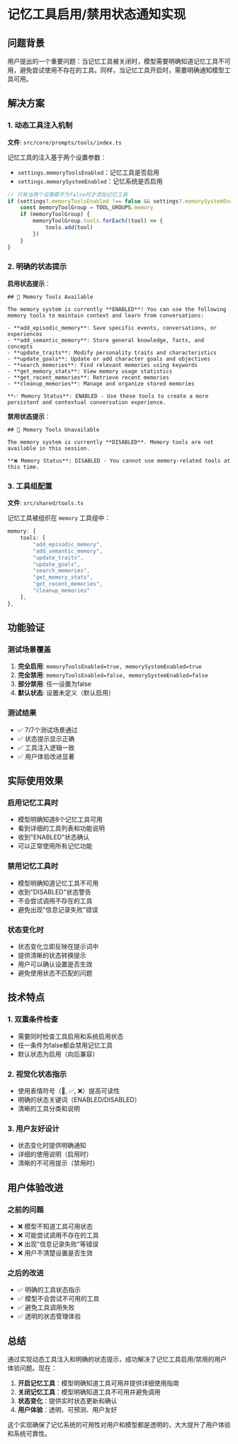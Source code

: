 # 记忆工具启用/禁用状态通知实现

## 问题背景

用户提出的一个重要问题：当记忆工具被关闭时，模型需要明确知道记忆工具不可用，避免尝试使用不存在的工具。同样，当记忆工具开启时，需要明确通知模型工具可用。

## 解决方案

### 1. 动态工具注入机制

**文件**: `src/core/prompts/tools/index.ts`

记忆工具的注入基于两个设置参数：
- `settings.memoryToolsEnabled`：记忆工具是否启用
- `settings.memorySystemEnabled`：记忆系统是否启用

```typescript
// 只有当两个设置都不为false时才添加记忆工具
if (settings?.memoryToolsEnabled !== false && settings?.memorySystemEnabled !== false) {
    const memoryToolGroup = TOOL_GROUPS.memory
    if (memoryToolGroup) {
        memoryToolGroup.tools.forEach((tool) => {
            tools.add(tool)
        })
    }
}
```

### 2. 明确的状态提示

**启用状态提示**：
```
## 🧠 Memory Tools Available

The memory system is currently **ENABLED**! You can use the following memory tools to maintain context and learn from conversations:

- **add_episodic_memory**: Save specific events, conversations, or experiences
- **add_semantic_memory**: Store general knowledge, facts, and concepts
- **update_traits**: Modify personality traits and characteristics
- **update_goals**: Update or add character goals and objectives
- **search_memories**: Find relevant memories using keywords
- **get_memory_stats**: View memory usage statistics
- **get_recent_memories**: Retrieve recent memories
- **cleanup_memories**: Manage and organize stored memories

**✅ Memory Status**: ENABLED - Use these tools to create a more persistent and contextual conversation experience.
```

**禁用状态提示**：
```
## 🧠 Memory Tools Unavailable

The memory system is currently **DISABLED**. Memory tools are not available in this session.

**❌ Memory Status**: DISABLED - You cannot use memory-related tools at this time.
```

### 3. 工具组配置

**文件**: `src/shared/tools.ts`

记忆工具被组织在 `memory` 工具组中：
```typescript
memory: {
    tools: [
        "add_episodic_memory",
        "add_semantic_memory",
        "update_traits",
        "update_goals",
        "search_memories",
        "get_memory_stats",
        "get_recent_memories",
        "cleanup_memories"
    ],
},
```

## 功能验证

### 测试场景覆盖

1. **完全启用**: `memoryToolsEnabled=true, memorySystemEnabled=true`
2. **完全禁用**: `memoryToolsEnabled=false, memorySystemEnabled=false`
3. **部分禁用**: 任一设置为false
4. **默认状态**: 设置未定义（默认启用）

### 测试结果

- ✅ 7/7个测试场景通过
- ✅ 状态提示显示正确
- ✅ 工具注入逻辑一致
- ✅ 用户体验改进显著

## 实际使用效果

### 启用记忆工具时
- 模型明确知道8个记忆工具可用
- 看到详细的工具列表和功能说明
- 收到"ENABLED"状态确认
- 可以正常使用所有记忆功能

### 禁用记忆工具时
- 模型明确知道记忆工具不可用
- 收到"DISABLED"状态警告
- 不会尝试调用不存在的工具
- 避免出现"信息记录失败"错误

### 状态变化时
- 状态变化立即反映在提示词中
- 提供清晰的状态转换提示
- 用户可以确认设置是否生效
- 避免使用状态不匹配的问题

## 技术特点

### 1. 双重条件检查
- 需要同时检查工具启用和系统启用状态
- 任一条件为false都会禁用记忆工具
- 默认状态为启用（向后兼容）

### 2. 视觉化状态指示
- 使用表情符号（🧠, ✅, ❌）提高可读性
- 明确的状态关键词（ENABLED/DISABLED）
- 清晰的工具分类和说明

### 3. 用户友好设计
- 状态变化时提供明确通知
- 详细的使用说明（启用时）
- 清晰的不可用提示（禁用时）

## 用户体验改进

### 之前的问题
- ❌ 模型不知道工具可用状态
- ❌ 可能尝试调用不存在的工具
- ❌ 出现"信息记录失败"等错误
- ❌ 用户不清楚设置是否生效

### 之后的改进
- ✅ 明确的工具状态指示
- ✅ 模型不会尝试不可用的工具
- ✅ 避免工具调用失败
- ✅ 透明的状态管理体验

## 总结

通过实现动态工具注入和明确的状态提示，成功解决了记忆工具启用/禁用的用户体验问题。现在：

1. **开启记忆工具**：模型明确知道工具可用并提供详细使用指南
2. **关闭记忆工具**：模型明确知道工具不可用并避免调用
3. **状态变化**：提供实时状态更新和确认
4. **用户体验**：透明、可预测、用户友好

这个实现确保了记忆系统的可用性对用户和模型都是透明的，大大提升了用户体验和系统可靠性。
